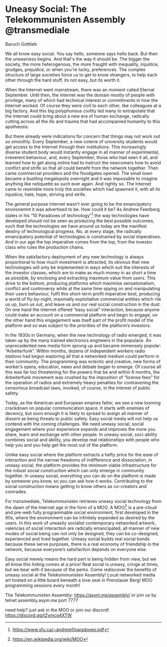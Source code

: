 # Uneasy Social: The Telekommunisten Assembly @transmediale

Baruch Gottlieb


We all know easy social.  You say hello, someone says hello back.  But then the
uneasiness begins. And that's the way it should be. The bigger the society, the
more heterogenous, the more fraught with inequality, injustice, grudges,
prejudice, or when you're lucky, preferences. The complex structure of large
societies force us to get to know strangers, to help each other through the
hard stuff, its not easy, but its worth it.

When the Internet went mainstream, there was an moment called Eternal
September. Until then, the internet was the domain mostly of people with
privilege, many of which had technical interest or commitments in how the
Internet worked. Of course they were civil to each other, like colleagues at
a big factory.  And this big polyphonous civility led many to extrapolate that
the Internet could bring about a new era of human exchange, radically cutting
across all the ills and trauma that had accompanied humanity to this
apotheosis.

But there already were indications for concern that things may not work out so
smoothly. Every September, a new coterie of university students would get
access to the Internet through their institutions. This increasingly diverse
student body would instantly engage in all manner of experimental, irreverent
behaviour, and, every September, those who had seen it all, and learned how to
get along online had to instruct the newcomers how to avoid conflict and strife
so that all could benefit from the network together.  Then came commercial
providers and the floodgates opened. The small town became a bustling
megalopolis overnight and it was impossible to imagine anything like netiquette
as such ever again.  And rightly so.  The Internet came to resemble more truly
the societies which had spawned it, with all its injustice, hate, hope,
striving and strife.

The general purpose internet wasn’t ever going to be the emancipatory
environemnt it was advertised to be. How could it be? As Andrew Feenberg states
in his “10 Paradoxes of technology”[^1] the way technologies have developed
should not be seen as producing the best possible outcomes, such that the
technologies we have around us today are the manifest destiny of technological
progress.  No, at every stage,  the radically emancipatory potential of
technologies is constrained by social imperatives. And in our age the top
imperative comes from the top, from the investor class who rules the production
chains.

When the satisfactory deployment of any new technology is always proportional
to how much investment is attracted, its obvious that new technologies will
only be implemented in ways which suit the interests of the investor classes,
which are to make as much money in as short a time as possible, by enclosing
and extracting maximum value from users. This drive to the bottom, producing
platforms which maximise sensationalism, conflict and controversy while at the
same time spying on and manipulating their users behaviour, fulfil this
short-term profit imperative best, producing a world of fly-by-night, maximally
exploitative commercial entities which rile us up, burn us out, and leave us
and our real social construction in the dust. On one hand the Internet offered
“easy social” interaction, because anyone could make an account on a commercial
platform and begin to engage, on the other hand this engagement was itself part
of the profit model of the platform and so was subject to the priorities of the
platform’s investors.

In the 1930s in Germany, when the new technology of radio emerged, it was taken
up by the many trained electronics engineers in the populace. An unprecedented
new media form sprung up and became immensely popular: “Arbeiterfunk”.  Within
months, dozens of independent workers radio stations had begun exploring all
that a networked medium could perform in their community. The programming was
eclectic and creative, new forms of worker’s opera, education, news and debate
began to emerge. Of course all this was far too threatening for the powers that
be and within 6 months, the Arbeiterfunk movement was crushed by the imposition
of “license fees” for the operation of radios and extremely heavy penalties for
contravening the censorious broadcast laws, invoked, of course, in the interest
of public safety.

Today, as the American and European empires falter,  we see a new looming
crackdown on popular communication space. It starts with enemies of decency, but
soon enough it is likely to spread to assign all manner of dissent as being
threats to public safety. Easy social media will not help us contend with the
coming challenges. We need uneasy social, social engagement where your
experience expands and improves the more you share, learn and exchange with
other people.  In uneasy social, soci-ability combines social and ability, you
develop real relationships with people who help you and you help get the most
out of the platform.

Unlike easy social where the platform extracts a hefty price for the ease of
interaction and the narrow freedoms of indifference and dissociation, in uneasy
social, the platform provides the minimum viable infrastructure for the robust
social construction which can only emerge in community together. In uneasy
social, everything you can do on the platform is made by someone you know, so
you can ask how it works.  Contributing to the social construction means
getting to know others as co-creators and comrades.

For transmediale, Telekommunisten retrieves uneasy social technology from the
dawn of the Internet age in the form of a MOO.  A MOO[^2] is a pre-cloud and
pre-web fully programmable social environment, first developed in the 90s,
where the environment can be infinitely expanded as desired by the users.   In
this work of uneasily socialist contemporary networked artwork, valencies of
social interaction are radically emancipated, all manner of new modes of social
being can not only be designed, they can be co-designed, experienced and lived
together. Uneasy social builds real social bonds because these serve purposes,
there is a real economy of friendship in the network, because everyone’s
satisfaction depends on everyone else.

Easy social merely means the hard part is being hidden from view, but we all
know this hiding comes at a price! Real social is uneasy, cringe at times, but
we bear with it because of the perks.  Come rediscover the benefits of uneasy
social at the Telekommunisten Assembly!  Local networked media art hosted on
a little board beneath a love seat in Prenzlauer Berg!  MOO programming
sessions every month!

The Telekommunisten Assembly: https://asym.me/assembly/ or join us by telnet
assembly.asym.me port 7777

need help? just ask in the MOO or join our discord!
https://discord.gg/tZymcq4XTW


[^1]: https://www.sfu.ca/~andrewf/paradoxes.pdf
[^2]: https://en.wikipedia.org/wiki/MOO
